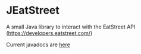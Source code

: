 # JEatStreet
A small Java library to interact with the EatStreet API (https://developers.eatstreet.com/)

Current javadocs are [here](https://smyles96.github.io/)

